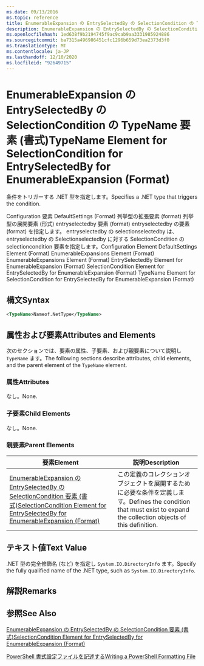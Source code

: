 ```yaml
---
ms.date: 09/13/2016
ms.topic: reference
title: EnumerableExpansion の EntrySelectedBy の SelectionCondition の TypeName 要素 (書式)
description: EnumerableExpansion の EntrySelectedBy の SelectionCondition の TypeName 要素 (書式)
ms.openlocfilehash: 1ed638f9b2194745f9ac9cab9aa3331985924886
ms.sourcegitcommit: ba7315a496986451cfc1296b659d73ea2373d3f0
ms.translationtype: MT
ms.contentlocale: ja-JP
ms.lasthandoff: 12/10/2020
ms.locfileid: "92649715"
---
```

# <a name="typename-element-for-selectioncondition-for-entryselectedby-for-enumerableexpansion-format"></a><span data-ttu-id="e9e5f-103">EnumerableExpansion の EntrySelectedBy の SelectionCondition の TypeName 要素 (書式)</span><span class="sxs-lookup"><span data-stu-id="e9e5f-103">TypeName Element for SelectionCondition for EntrySelectedBy for EnumerableExpansion (Format)</span></span>

<span data-ttu-id="e9e5f-104">条件をトリガーする .NET 型を指定します。</span><span class="sxs-lookup"><span data-stu-id="e9e5f-104">Specifies a .NET type that triggers the condition.</span></span>

<span data-ttu-id="e9e5f-105">Configuration 要素 DefaultSettings (Format) 列挙型の拡張要素 (format) 列挙型の展開要素 (形式) entryselectedby 要素 (format) entryselectedby の要素 (format) を指定します。 entryselectedby の selectionselectedby は、entryselectedby の Selectionselectedby に対する SelectionCondition の selectioncondition 要素を指定します。</span><span class="sxs-lookup"><span data-stu-id="e9e5f-105">Configuration Element DefaultSettings Element (Format) EnumerableExpansions Element (Format) EnumerableExpansions Element (Format) EntrySelectedBy Element for EnumerableExpansion (Format) SelectionCondition Element for EntrySelectedBy for EnumerableExpansion (Format) TypeName Element for SelectionCondition for EntrySelectedBy for EnumerableExpansion (Format)</span></span>

## <a name="syntax"></a><span data-ttu-id="e9e5f-106">構文</span><span class="sxs-lookup"><span data-stu-id="e9e5f-106">Syntax</span></span>

```xml
<TypeName>Nameof.NetType</TypeName>
```

## <a name="attributes-and-elements"></a><span data-ttu-id="e9e5f-107">属性および要素</span><span class="sxs-lookup"><span data-stu-id="e9e5f-107">Attributes and Elements</span></span>

<span data-ttu-id="e9e5f-108">次のセクションでは、要素の属性、子要素、および親要素について説明し `TypeName` ます。</span><span class="sxs-lookup"><span data-stu-id="e9e5f-108">The following sections describe attributes, child elements, and the parent element of the `TypeName` element.</span></span>

### <a name="attributes"></a><span data-ttu-id="e9e5f-109">属性</span><span class="sxs-lookup"><span data-stu-id="e9e5f-109">Attributes</span></span>

<span data-ttu-id="e9e5f-110">なし。</span><span class="sxs-lookup"><span data-stu-id="e9e5f-110">None.</span></span>

### <a name="child-elements"></a><span data-ttu-id="e9e5f-111">子要素</span><span class="sxs-lookup"><span data-stu-id="e9e5f-111">Child Elements</span></span>

<span data-ttu-id="e9e5f-112">なし。</span><span class="sxs-lookup"><span data-stu-id="e9e5f-112">None.</span></span>

### <a name="parent-elements"></a><span data-ttu-id="e9e5f-113">親要素</span><span class="sxs-lookup"><span data-stu-id="e9e5f-113">Parent Elements</span></span>

|<span data-ttu-id="e9e5f-114">要素</span><span class="sxs-lookup"><span data-stu-id="e9e5f-114">Element</span></span>|<span data-ttu-id="e9e5f-115">説明</span><span class="sxs-lookup"><span data-stu-id="e9e5f-115">Description</span></span>|
|-------------|-----------------|
|[<span data-ttu-id="e9e5f-116">EnumerableExpansion の EntrySelectedBy の SelectionCondition 要素 (書式)</span><span class="sxs-lookup"><span data-stu-id="e9e5f-116">SelectionCondition Element for EntrySelectedBy for EnumerableExpansion (Format)</span></span>](./selectioncondition-element-for-entryselectedby-for-enumerableexpansion-format.md)|<span data-ttu-id="e9e5f-117">この定義のコレクションオブジェクトを展開するために必要な条件を定義します。</span><span class="sxs-lookup"><span data-stu-id="e9e5f-117">Defines the condition that must exist to expand the collection objects of this definition.</span></span>|

## <a name="text-value"></a><span data-ttu-id="e9e5f-118">テキスト値</span><span class="sxs-lookup"><span data-stu-id="e9e5f-118">Text Value</span></span>

<span data-ttu-id="e9e5f-119">.NET 型の完全修飾名 (など) を指定し `System.IO.DirectoryInfo` ます。</span><span class="sxs-lookup"><span data-stu-id="e9e5f-119">Specify the fully qualified name of the .NET type, such as `System.IO.DirectoryInfo`.</span></span>

## <a name="remarks"></a><span data-ttu-id="e9e5f-120">解説</span><span class="sxs-lookup"><span data-stu-id="e9e5f-120">Remarks</span></span>

## <a name="see-also"></a><span data-ttu-id="e9e5f-121">参照</span><span class="sxs-lookup"><span data-stu-id="e9e5f-121">See Also</span></span>

[<span data-ttu-id="e9e5f-122">EnumerableExpansion の EntrySelectedBy の SelectionCondition 要素 (書式)</span><span class="sxs-lookup"><span data-stu-id="e9e5f-122">SelectionCondition Element for EntrySelectedBy for EnumerableExpansion (Format)</span></span>](./selectioncondition-element-for-entryselectedby-for-enumerableexpansion-format.md)

[<span data-ttu-id="e9e5f-123">PowerShell 書式設定ファイルを記述する</span><span class="sxs-lookup"><span data-stu-id="e9e5f-123">Writing a PowerShell Formatting File</span></span>](./writing-a-powershell-formatting-file.md)
